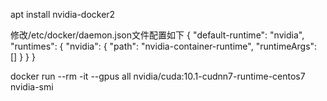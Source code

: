 apt install nvidia-docker2

修改/etc/docker/daemon.json文件配置如下
{
    "default-runtime": "nvidia",
    "runtimes": {
        "nvidia": {
            "path": "nvidia-container-runtime",
            "runtimeArgs": []
        }
    }
}


docker run --rm -it --gpus all nvidia/cuda:10.1-cudnn7-runtime-centos7 nvidia-smi